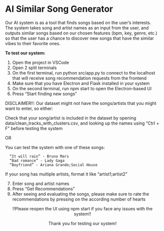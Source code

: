 # AI Similar Song Generator

Our AI system is as a tool that finds songs based on the user’s interests. The system takes song and artist names as an input from the user, and outputs similar songs based on our chosen features (bpm, key, genre, etc.) so that the user has a chance to discover new songs that have the similar vibes to their favorite ones.

**To test our system:**

1. Open the project in VSCode
2. Open 2 split terminals
3. On the first terminal, run python src/app.py to connect to the localhost that will receive song recommendation requests from the frontend
4. Make sure that you have Electron and Flask installed in your system
5. On the second terminal, run npm start to open the Electron-based UI
6. Press “Start finding new songs”

DISCLAIMER‼️:
  Our dataset might not have the songs/artists that you might want to enter, so either:

  Check that your song/artist is included in the dataset by opening data/clean_tracks_with_clusters.csv, and looking up the names using “Ctrl + F" before testing the system

  OR

  You can test the system with one of these songs:

	  “It will rain” - Bruno Mars
	  “Bad romance” - Lady Gaga
	  “Boyfriend” - Ariana Grande;Social House

  If your song has multiple artists, format it like “artist1;artist2”

7. Enter song and artist names
8. Press “Get Recommendations”
9. After seeing and evaluating the songs, please make sure to rate the recommendations by pressing on the according number of hearts

<p align="center">
‼️Please reopen the UI using npm start if you face any issues with the system‼️
</p>
<p align="center">
Thank you for testing our system!
</p>

